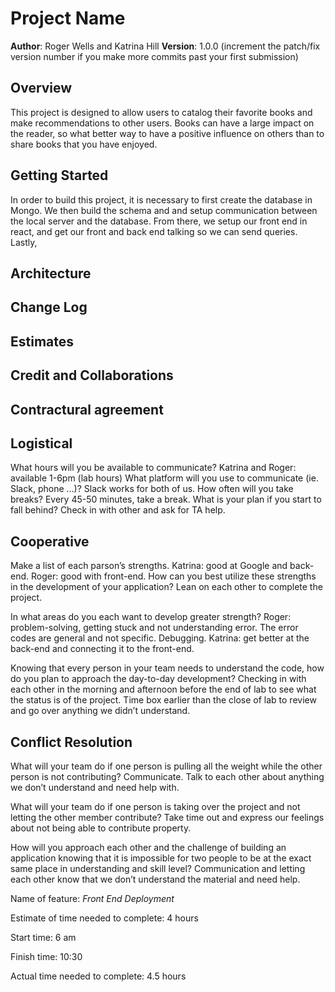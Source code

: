# Project Name

**Author**: Roger Wells and Katrina Hill
**Version**: 1.0.0 (increment the patch/fix version number if you make more commits past your first submission)

## Overview

This project is designed to allow users to catalog their favorite books and make recommendations to other users.
Books can have a large impact on the reader, so what better way to have a positive influence on others than to share books that you have enjoyed.

## Getting Started

In order to build this project, it is necessary to first create the database in Mongo. We then build the schema and and setup communication between the local server and the database. From there, we setup our front end in react, and get our front and back end talking so we can send queries. Lastly, 

## Architecture
<!-- Provide a detailed description of the application design. What technologies (languages, libraries, etc) you're using, and any other relevant design information. -->

## Change Log
<!-- Use this area to document the iterative changes made to your application as each feature is successfully implemented. Use time stamps. Here's an example:

01-01-2001 4:59pm - Application now has a fully-functional express server, with a GET route for the location resource. -->

## Estimates
<!-- See below -->

## Credit and Collaborations

## Contractural agreement

## Logistical

What hours will you be available to communicate? Katrina and Roger: available 1-6pm (lab hours)
What platform will you use to communicate (ie. Slack, phone …)? Slack works for both of us.
How often will you take breaks? Every 45-50 minutes, take a break.
What is your plan if you start to fall behind? Check in with other and ask for TA help.

## Cooperative

Make a list of each parson’s strengths. Katrina: good at Google and back-end. Roger: good with front-end.
How can you best utilize these strengths in the development of your application? Lean on each other to complete the project.

In what areas do you each want to develop greater strength? Roger: problem-solving, getting stuck and not understanding error. The error codes are general and not specific. Debugging. Katrina: get better at the back-end and connecting it to the front-end.

Knowing that every person in your team needs to understand the code, how do you plan to approach the day-to-day development? Checking in with each other in the morning and afternoon before the end of lab to see what the status is of the project. Time box earlier than the close of lab to review and go over anything we didn’t understand.

## Conflict Resolution

What will your team do if one person is pulling all the weight while the other person is not contributing? Communicate. Talk to each other about anything we don’t understand and need help with.

What will your team do if one person is taking over the project and not letting the other member contribute? Take time out and express our feelings about not being able to contribute property.

How will you approach each other and the challenge of building an application knowing that it is impossible for two people to be at the exact same place in understanding and skill level? Communication and letting each other know that we don’t understand the material and need help.

Name of feature: *Front End Deployment*

Estimate of time needed to complete: 4 hours

Start time: 6 am

Finish time: 10:30

Actual time needed to complete: 4.5 hours
